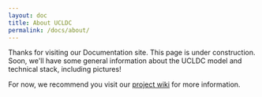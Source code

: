 ```yaml
---
layout: doc
title: About UCLDC
permalink: /docs/about/
---
```

Thanks for visiting our Documentation site. This page is under construction. Soon, we'll have some general information about the UCLDC model and technical stack, including pictures!

For now, we recommend you visit our [project wiki](https://wiki.library.ucsf.edu/display/UCLDC/Overview+of+UCLDC+Implementation) for more information.


<!-- 
--there will be the latest diagram and some descriptive info here--

##Data storage
Data for all collections designated for public access—whether managed in the shared DAMS or in other platforms—is harvested by CDL and stored in the UCLDC common index. “Data” includes item-level metadata and references to access copies of files, stored by CDL for the optimal display of content in public access points (described below).

##Exposure to public access points
CDL exposes all of the data in the common index to three public access points:

- The common index API, which can be used to query and display the data in custom interfaces
- The new Calisphere website (beta version to be released in Summer 2015)
- The Digital Public Library of America (DPLA) website and platform

##UCLDC Collection Administrators
UCLDC Collection Administrators perform administrative functions in the DAMS and Collection Registry on behalf of—and in close consultation with—their respective institutions. Specific responsibilities include:

- Authorizing users of the shared DAMS affiliated with their respective campus libraries
- Setting the appropriate permissions for shared DAMS users, using the Nuxeo interface
- Restricting access to their campuses’ resources in the shared DAMS (as necessary), using the Nuxeo interface
- Indicating which resources (if any) in the shared DAMS should be sent to Merritt for long-term preservation
- Authorizing editors of the Collection Registry (for adding and editing institution and collection data and harvest URLs)
- Indicating when their institutions’ collections are ready for harvest into the UCLDC common index
- Serving as first points of contact for CDL on issues and questions related to their respective institutions’ collections 
-->
